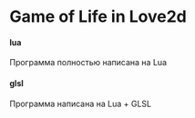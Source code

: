 # Game of Life in Love2d

#### lua
Программа полностью написана на Lua

#### glsl
Программа написана на Lua + GLSL
